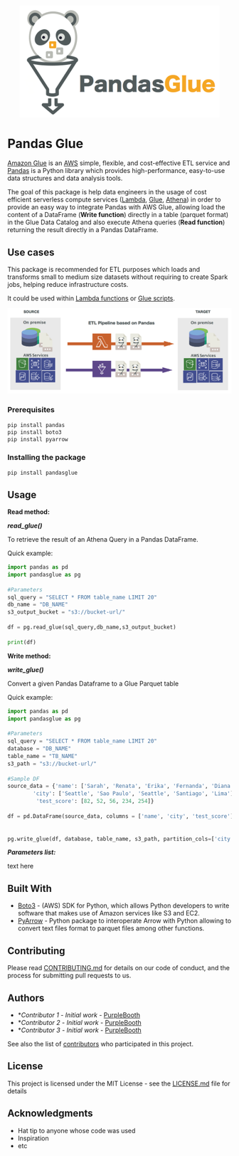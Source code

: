 
<p align="center">
  <img src="https://github.com/andresmao/test/blob/master/pandas_glue_logo_2.png" width="450" title="Pandas Glue">
</p>

# Pandas Glue

[Amazon Glue](https://aws.amazon.com/glue/) is an [AWS](https://aws.amazon.com/) simple, flexible, and cost-effective ETL service and [Pandas](https://pandas.pydata.org/) is a Python library which provides high-performance, easy-to-use data structures and data analysis tools.

The goal of this package is help data engineers in the usage of cost efficient serverless compute services ([Lambda](https://aws.amazon.com/glue/), [Glue](https://aws.amazon.com/lambda/), [Athena](https://aws.amazon.com/athena/)) in order to provide an easy way to integrate Pandas with  AWS Glue,  allowing load the content of a DataFrame (**Write function**) directly in a table (parquet format) in the Glue Data Catalog and also execute Athena queries (**Read function**) returning the result directly in a Pandas DataFrame.

## Use cases

This package is recommended for ETL purposes which loads and transforms small to medium size datasets without requiring to create Spark jobs, helping reduce infrastructure costs.

It could be used within [Lambda functions](https://docs.aws.amazon.com/lambda/latest/dg/lambda-introduction-function.html)  or [Glue scripts](https://docs.aws.amazon.com/glue/latest/dg/aws-glue-programming-python.html).

<p align="center">
  <img src="https://github.com/andresmao/test/blob/master/PandasGlue_ETL_workflow.png" width="700"  title="ETL Workflow">
</p>

### Prerequisites

```
pip install pandas
pip install boto3
pip install pyarrow 
```

### Installing the package

```
pip install pandasglue
```

## Usage 

**Read method:**

***read_glue()***

To retrieve the result of an Athena Query in a Pandas DataFrame.

Quick example:

```python
import pandas as pd
import pandasglue as pg

#Parameters
sql_query = "SELECT * FROM table_name LIMIT 20" 
db_name = "DB_NAME"
s3_output_bucket = "s3://bucket-url/"

df = pg.read_glue(sql_query,db_name,s3_output_bucket)

print(df)

```

**Write method:**

***write_glue()***

Convert a given Pandas Dataframe to a Glue Parquet table

Quick example:

```python
import pandas as pd
import pandasglue as pg

#Parameters
sql_query = "SELECT * FROM table_name LIMIT 20" 
database = "DB_NAME"
table_name = "TB_NAME"
s3_path = "s3://bucket-url/"

#Sample DF
source_data = {'name': ['Sarah', 'Renata', 'Erika', 'Fernanda', 'Diana'], 
        'city': ['Seattle', 'Sao Paulo', 'Seattle', 'Santiago', 'Lima'],
         'test_score': [82, 52, 56, 234, 254]}
         
df = pd.DataFrame(source_data, columns = ['name', 'city', 'test_score'])


pg.write_glue(df, database, table_name, s3_path, partition_cols=['city'])


```
***Parameters list:***

text here


## Built With

* [Boto3](https://boto3.amazonaws.com/v1/documentation/api/latest/index.html) - (AWS) SDK for Python, which allows Python developers to write software that makes use of Amazon services like S3 and EC2.
* [PyArrow](https://pypi.org/project/pyarrow/) - Python package to interoperate Arrow with Python allowing to convert text files format to parquet files among other functions.


## Contributing

Please read [CONTRIBUTING.md](https://gist.github.com/) for details on our code of conduct, and the process for submitting pull requests to us.

## Authors

* **Contributor 1* - *Initial work* - [PurpleBooth](https://github.com/PurpleBooth)
* **Contributor 2* - *Initial work* - [PurpleBooth](https://github.com/PurpleBooth)
* **Contributor 3* - *Initial work* - [PurpleBooth](https://github.com/PurpleBooth)

See also the list of [contributors](https://github.com/your/project/contributors) who participated in this project.

## License

This project is licensed under the MIT License - see the [LICENSE.md](LICENSE.md) file for details

## Acknowledgments

* Hat tip to anyone whose code was used
* Inspiration
* etc
